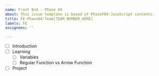 ```yaml
---
name: Front End - Phase 04
about: This issue template is based of PhaseF04-JavaScript contents.
title: FE-Phase04-Team[TEAM_NUMBER_HERE]
labels: FE
assignees: ''

---
```


- [ ] Introduction
- [ ] Learning
  - [ ] Variables
  - [ ] Regular Function vs Arrow Function
- [ ] Project
